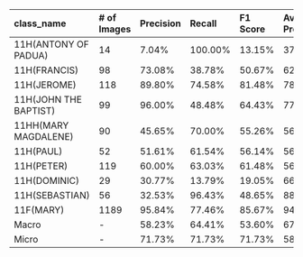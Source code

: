 | class_name            | # of Images   | Precision   | Recall   | F1 Score   | Average Precision   |
|:----------------------|:--------------|:------------|:---------|:-----------|:--------------------|
| 11H(ANTONY OF PADUA)  | 14            | 7.04%       | 100.00%  | 13.15%     | 37.68%              |
| 11H(FRANCIS)          | 98            | 73.08%      | 38.78%   | 50.67%     | 62.33%              |
| 11H(JEROME)           | 118           | 89.80%      | 74.58%   | 81.48%     | 78.84%              |
| 11H(JOHN THE BAPTIST) | 99            | 96.00%      | 48.48%   | 64.43%     | 77.86%              |
| 11HH(MARY MAGDALENE)  | 90            | 45.65%      | 70.00%   | 55.26%     | 56.01%              |
| 11H(PAUL)             | 52            | 51.61%      | 61.54%   | 56.14%     | 56.05%              |
| 11H(PETER)            | 119           | 60.00%      | 63.03%   | 61.48%     | 56.50%              |
| 11H(DOMINIC)          | 29            | 30.77%      | 13.79%   | 19.05%     | 66.06%              |
| 11H(SEBASTIAN)        | 56            | 32.53%      | 96.43%   | 48.65%     | 88.04%              |
| 11F(MARY)             | 1189          | 95.84%      | 77.46%   | 85.67%     | 94.04%              |
| Macro                 | -             | 58.23%      | 64.41%   | 53.60%     | 67.34%              |
| Micro                 | -             | 71.73%      | 71.73%   | 71.73%     | 58.09%              |